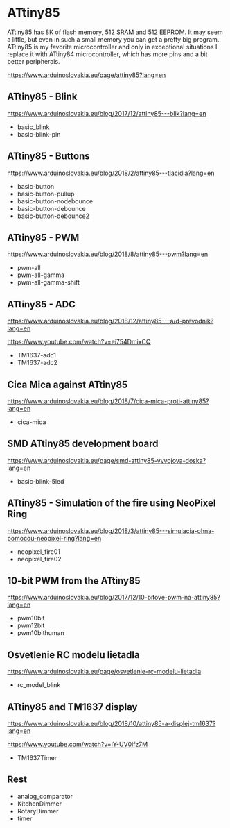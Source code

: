 # ATtiny85
ATtiny85 has 8K of flash memory, 512 SRAM and 512 EEPROM. It may seem a little, but even in such a small memory you can get a pretty big program. ATtiny85 is my favorite microcontroller and only in exceptional situations I replace it with ATtiny84 microcontroller, which has more pins and a bit better peripherals.

https://www.arduinoslovakia.eu/page/attiny85?lang=en

## ATtiny85 - Blink
https://www.arduinoslovakia.eu/blog/2017/12/attiny85---blik?lang=en

- basic_blink
- basic-blink-pin

## ATtiny85 - Buttons
https://www.arduinoslovakia.eu/blog/2018/2/attiny85---tlacidla?lang=en

- basic-button
- basic-button-pullup
- basic-button-nodebounce
- basic-button-debounce
- basic-button-debounce2

## ATtiny85 - PWM
https://www.arduinoslovakia.eu/blog/2018/8/attiny85---pwm?lang=en

- pwm-all
- pwm-all-gamma
- pwm-all-gamma-shift

## ATtiny85 - ADC
https://www.arduinoslovakia.eu/blog/2018/12/attiny85---a/d-prevodnik?lang=en

https://www.youtube.com/watch?v=ei754DmixCQ

- TM1637-adc1
- TM1637-adc2

## Cica Mica against ATtiny85
https://www.arduinoslovakia.eu/blog/2018/7/cica-mica-proti-attiny85?lang=en

- cica-mica

## SMD ATtiny85 development board
https://www.arduinoslovakia.eu/page/smd-attiny85-vyvojova-doska?lang=en

- basic-blink-5led

## ATtiny85 - Simulation of the fire using NeoPixel Ring
https://www.arduinoslovakia.eu/blog/2018/3/attiny85---simulacia-ohna-pomocou-neopixel-ring?lang=en

- neopixel_fire01
- neopixel_fire02

## 10-bit PWM from the ATtiny85
https://www.arduinoslovakia.eu/blog/2017/12/10-bitove-pwm-na-attiny85?lang=en

- pwm10bit
- pwm12bit
- pwm10bithuman

## Osvetlenie RC modelu lietadla
https://www.arduinoslovakia.eu/page/osvetlenie-rc-modelu-lietadla

- rc_model_blink

## ATtiny85 and TM1637 display
https://www.arduinoslovakia.eu/blog/2018/10/attiny85-a-displej-tm1637?lang=en

https://www.youtube.com/watch?v=lY-UV0lfz7M

- TM1637Timer

## Rest

- analog_comparator
- KitchenDimmer
- RotaryDimmer
- timer